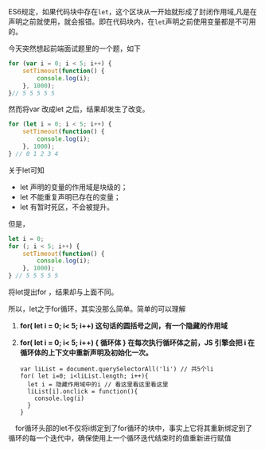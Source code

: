 ES6规定，如果代码块中存在`let`，这个区块从一开始就形成了封闭作用域,凡是在声明之前就使用，就会报错。即在代码块内，在`let`声明之前使用变量都是不可用的。



今天突然想起前端面试题里的一个题，如下

```js
for (var i = 0; i < 5; i++) {
    setTimeout(function() {
        console.log(i);
    }, 1000);
}// 5 5 5 5 5 

```

然而将var 改成let 之后，结果却发生了改变。

```js
for (let i = 0; i < 5; i++) {
    setTimeout(function() {
        console.log(i);
    }, 1000);
} // 0 1 2 3 4
```

关于let可知

-   let 声明的变量的作用域是块级的；
-   let 不能重复声明已存在的变量；
-   let 有暂时死区，不会被提升。

但是，

```js
let i = 0;
for (; i < 5; i++) {
    setTimeout(function() {
        console.log(i);
    }, 1000);
} // 5 5 5 5 5 
```

将let提出for ，结果却与上面不同。

所以，let之于for循环，其实没那么简单。简单的可以理解

1.  **for( let i = 0; i< 5; i++) 这句话的圆括号之间，有一个隐藏的作用域**

2.  **for( let i = 0; i< 5; i++) { 循环体 } 在每次执行循环体之前，JS 引擎会把 i 在循环体的上下文中重新声明及初始化一次。**

    ```
    var liList = document.querySelectorAll('li') // 共5个li
    for( let i=0; i<liList.length; i++){
      let i = 隐藏作用域中的i // 看这里看这里看这里
      liList[i].onclick = function(){
        console.log(i)
      }
    }
    ```


　for循环头部的let不仅将i绑定到了for循环的块中，事实上它将其重新绑定到了循环的每一个迭代中，确保使用上一个循环迭代结束时的值重新进行赋值